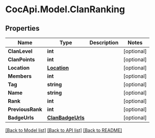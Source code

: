 # CocApi.Model.ClanRanking
## Properties

Name | Type | Description | Notes
------------ | ------------- | ------------- | -------------
**ClanLevel** | **int** |  | [optional] 
**ClanPoints** | **int** |  | [optional] 
**Location** | [**Location**](Location.md) |  | [optional] 
**Members** | **int** |  | [optional] 
**Tag** | **string** |  | [optional] 
**Name** | **string** |  | [optional] 
**Rank** | **int** |  | [optional] 
**PreviousRank** | **int** |  | [optional] 
**BadgeUrls** | [**ClanBadgeUrls**](ClanBadgeUrls.md) |  | [optional] 

[[Back to Model list]](../README.md#documentation-for-models) [[Back to API list]](../README.md#documentation-for-api-endpoints) [[Back to README]](../README.md)

